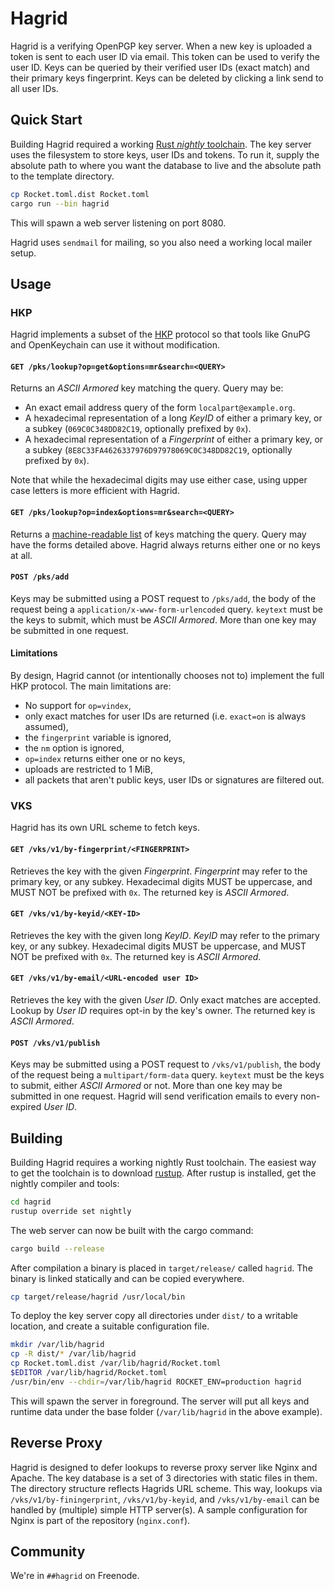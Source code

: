 Hagrid
======

Hagrid is a verifying OpenPGP key server. When a new key is uploaded a
token is sent to each user ID via email. This token can be used to verify the
user ID. Keys can be queried by their verified user IDs (exact match) and their
primary keys fingerprint. Keys can be deleted by clicking a link send to all
user IDs.

Quick Start
-----------

Building Hagrid required a working [Rust _nightly_
toolchain](https://rust-lang.org). The key server uses the filesystem to store
keys, user IDs and tokens. To run it, supply the absolute path to where you
want the database to live and the absolute path to the template directory.

```bash
cp Rocket.toml.dist Rocket.toml
cargo run --bin hagrid
```

This will spawn a web server listening on port 8080.

Hagrid uses `sendmail` for mailing, so you also need a working local mailer
setup.

Usage
-----

### HKP

Hagrid implements a subset of the [HKP][] protocol so that tools like
GnuPG and OpenKeychain can use it without modification.

[HKP]: https://tools.ietf.org/html/draft-shaw-openpgp-hkp-00

#### `GET /pks/lookup?op=get&options=mr&search=<QUERY>`

Returns an *ASCII Armored* key matching the query.  Query may be:

 - An exact email address query of the form `localpart@example.org`.
 - A hexadecimal representation of a long *KeyID* of either a primary
   key, or a subkey (`069C0C348DD82C19`, optionally prefixed by `0x`).
 - A hexadecimal representation of a *Fingerprint* of either a primary
   key, or a subkey (`8E8C33FA4626337976D97978069C0C348DD82C19`,
   optionally prefixed by `0x`).

Note that while the hexadecimal digits may use either case, using
upper case letters is more efficient with Hagrid.

#### `GET /pks/lookup?op=index&options=mr&search=<QUERY>`

Returns a [machine-readable list][] of keys matching the query.  Query may
have the forms detailed above.  Hagrid always returns either one or no
keys at all.

[machine-readable list]: https://tools.ietf.org/html/draft-shaw-openpgp-hkp-00#section-5.2

#### `POST /pks/add`

Keys may be submitted using a POST request to `/pks/add`, the body of
the request being a `application/x-www-form-urlencoded` query.
`keytext` must be the keys to submit, which must be *ASCII Armored*.
More than one key may be submitted in one request.

#### Limitations

By design, Hagrid cannot (or intentionally chooses not to) implement
the full HKP protocol.  The main limitations are:

 - No support for `op=vindex`,
 - only exact matches for user IDs are returned (i.e. `exact=on` is
   always assumed),
 - the `fingerprint` variable is ignored,
 - the `nm` option is ignored,
 - `op=index` returns either one or no keys,
 - uploads are restricted to 1 MiB,
 - all packets that aren't public keys, user IDs or signatures are filtered out.

### VKS

Hagrid has its own URL scheme to fetch keys.

#### `GET /vks/v1/by-fingerprint/<FINGERPRINT>`

Retrieves the key with the given *Fingerprint*.  *Fingerprint* may
refer to the primary key, or any subkey.  Hexadecimal digits MUST be
uppercase, and MUST NOT be prefixed with `0x`.  The returned key is
*ASCII Armored*.

#### `GET /vks/v1/by-keyid/<KEY-ID>`

Retrieves the key with the given long *KeyID*.  *KeyID* may refer to
the primary key, or any subkey.  Hexadecimal digits MUST be uppercase,
and MUST NOT be prefixed with `0x`.  The returned key is *ASCII
Armored*.

#### `GET /vks/v1/by-email/<URL-encoded user ID>`

Retrieves the key with the given *User ID*.  Only exact matches are
accepted.  Lookup by *User ID* requires opt-in by the key's owner.
The returned key is *ASCII Armored*.

#### `POST /vks/v1/publish`

Keys may be submitted using a POST request to `/vks/v1/publish`, the
body of the request being a `multipart/form-data` query.  `keytext`
must be the keys to submit, either *ASCII Armored* or not.  More than
one key may be submitted in one request.  Hagrid will send
verification emails to every non-expired *User ID*.

Building
--------

Building Hagrid requires a working nightly Rust toolchain. The
easiest way to get the toolchain is to download [rustup](https://rustup.rs).
After rustup is installed, get the nightly compiler and tools:

```bash
cd hagrid
rustup override set nightly
```

The web server can now be built with the cargo command:

```bash
cargo build --release
```

After compilation a binary is placed in `target/release/` called
`hagrid`. The binary is linked statically and can be copied everywhere.

```bash
cp target/release/hagrid /usr/local/bin
```

To deploy the key server copy all directories under `dist/` to a
writable location, and create a suitable configuration file.

```bash
mkdir /var/lib/hagrid
cp -R dist/* /var/lib/hagrid
cp Rocket.toml.dist /var/lib/hagrid/Rocket.toml
$EDITOR /var/lib/hagrid/Rocket.toml
/usr/bin/env --chdir=/var/lib/hagrid ROCKET_ENV=production hagrid
```

This will spawn the server in foreground.  The server will put all
keys and runtime data under the base folder (`/var/lib/hagrid` in the
above example).

Reverse Proxy
-------------

Hagrid is designed to defer lookups to reverse proxy server like Nginx
and Apache. The key database is a set of 3 directories with static
files in them.  The directory structure reflects Hagrids URL
scheme. This way, lookups via `/vks/v1/by-finingerprint`,
`/vks/v1/by-keyid`, and `/vks/v1/by-email` can be handled by (multiple)
simple HTTP server(s). A sample configuration for Nginx is part of the
repository (`nginx.conf`).

Community
---------

We're in `##hagrid` on Freenode.
